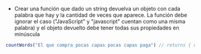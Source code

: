 - Crear una función que dado un string devuelva un objeto con cada palabra que hay y la cantidad de veces que aparece. La función debe ignorar el caso ("JavaScript" y "javascript" cuentan como una misma palabra) y el objeto devuelto debe tener todas sus propiedades en minúscula  

```javascript
countWords("El que compra pocas capas pocas capas paga") // returns { el: 1, que: 1, compra: 1, pocas: 2, capas: 2, paga: 1 }
```